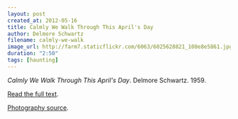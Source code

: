 ```yaml
---
layout: post
created_at: 2012-05-16
title: Calmly We Walk Through This April's Day
author: Delmore Schwartz
filename: calmly-we-walk
image_url: http://farm7.staticflickr.com/6063/6025628821_108e8e5861.jpg
duration: "2:50"
tags: [haunting]
---
```


_Calmly We Walk Through This April's Day_.  Delmore Schwartz.  1959.

[Read the full text](http://www.poetryfoundation.org/poem/171344).

[Photography source](http://www.flickr.com/photos/gsfc/6025628821/).

